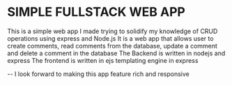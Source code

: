 # SIMPLE FULLSTACK WEB APP

This is a simple web app I made trying to solidify my knowledge of CRUD operations using express and Node.js
It is a web app that allows user to create comments, read comments from the database, update a comment and delete a comment in the database
The Backend is written in nodejs and express
The frontend is written in ejs templating engine in express

-- I look forward to making this app feature rich and responsive
